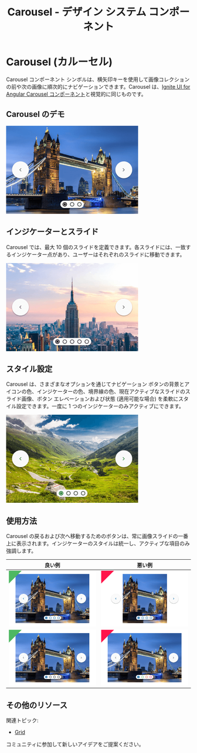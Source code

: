 ﻿---
title: Carousel - デザイン システム コンポーネント
_description: Carousel コンポーネント シンボルは画像コレクションの順次的なブラウジングが可能です。
_keywords: デザイン システム, デザイン システム UX, UI キット, Sketch, Ignite UI for Angular, Sketch to Angular, Angular, Angular デザイン システム, Sketch からコードをエクスポート, Angular 用のデザイン キット, Sketch HTML, Sketch to HTML, Sketch UI キット
_language: ja
---

# Carousel (カルーセル)

Carousel コンポーネント シンボルは、横矢印キーを使用して画像コレクションの前や次の画像に順次的にナビゲーションできます。Carousel は、[Ignite UI for Angular Carousel コンポーネント](https://jp.infragistics.com/products/ignite-ui-angular/angular/components/carousel.html)と視覚的に同じものです。

## Carousel のデモ

<img class="responsive-img" src="../images/carousel_demo.png" srcset="../images/carousel_demo@2x.png 2x" />

## インジケーターとスライド

Carousel では、最大 10 個のスライドを定義できます。各スライドには、一致するインジケーター点があり、ユーザーはそれぞれのスライドに移動できます。

<img class="responsive-img" src="../images/carousel_indicators&slides.png" srcset="../images/carousel_indicators&slides@2x.png 2x" />

## スタイル設定

Carousel は、さまざまなオプションを通じてナビゲーション ボタンの背景とアイコンの色、インジケーターの色、境界線の色、現在アクティブなスライドのスライド画像、ボタン エレベーションおよび状態 (適用可能な場合) を柔軟にスタイル設定できます。一度に 1 つのインジケーターのみアクティブにできます。

<img class="responsive-img" src="../images/carousel_styling.png" srcset="../images/carousel_styling@2x.png 2x" />

## 使用方法

Carousel の戻るおよび次へ移動するためのボタンは、常に画像スライドの一番上に表示されます。インジケーターのスタイルは統一し、アクティブな項目のみ強調します。

| 良い例                              | 悪い例                             |
| ------------------------------- | --------------------------------- |
| <img class="responsive-img" src="../images/carousel_do1.png" srcset="../images/carousel_do1@2x.png 2x" /> | <img class="responsive-img" src="../images/carousel_dont1.png" srcset="../images/carousel_dont1@2x.png 2x" /> |
| <img class="responsive-img" src="../images/carousel_do2.png" srcset="../images/carousel_do2@2x.png 2x" /> | <img class="responsive-img" src="../images/carousel_dont2.png" srcset="../images/carousel_dont2@2x.png 2x" /> |

## その他のリソース

関連トピック:

- [Grid](grid.md)

コミュニティに参加して新しいアイデアをご提案ください。
